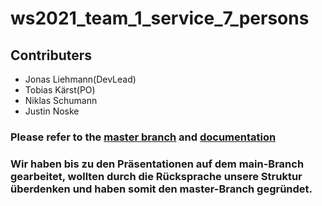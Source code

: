 # ws2021_team_1_service_7_persons

## Contributers
* Jonas Liehmann(DevLead)
* Tobias Kärst(PO)
* Niklas Schumann 
* Justin Noske

### Please refer to the [master branch](https://github.com/fh-erfurt/ws2021_team_1_service_7_persons/tree/master) and [documentation](https://github.com/fh-erfurt/ws2021_team_1_service_7_persons/blob/master/docs/documentation.md)

### Wir haben bis zu den Präsentationen auf dem main-Branch gearbeitet, wollten durch die Rücksprache unsere Struktur überdenken und haben somit den master-Branch gegründet.